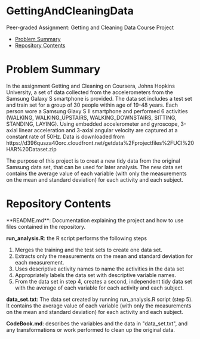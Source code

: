 # GettingAndCleaningData
Peer-graded Assignment: Getting and Cleaning Data Course Project

* [Problem Summary](#summary)
* [Repository Contents](#contents)

<h1 id=summary>Problem Summary </h1>
In the assignment Getting and Cleaning on Coursera, Johns Hopkins University, a set of data collected from the accelerometers from the Samsung Galaxy S smartphone is provided. The data set includes a test set and train set for a group of 30 people within age of 19-48 years. Each person wore a Samsung Glaxy S II smartphone and performed 6 activities (WALKING, WALKING_UPSTAIRS, WALKING_DOWNSTAIRS, SITTING, STANDING, LAYING). Using embedded accelerometer and gyroscope, 3-axial linear acceleration and 3-axial angular velocity are captured at a constant rate of 50Hz. Data is downloaded from
https://d396qusza40orc.cloudfront.net/getdata%2Fprojectfiles%2FUCI%20HAR%20Dataset.zip

The purpose of this project is to creat a new tidy data from the original Samsung data set, that can be used for later analysis. The new data set contains the average value of each variable (with only the measurements on the mean and standard deviation) for each activity and each subject. 

<h1 id=contents>Repository Contents</h1>
**README.md**: Documentation explaining the project and how to use files contained in the repository. 


**run_analysis.R**: the R script performs the following steps
  1. Merges the training and the test sets to create one data set.
  2. Extracts only the measurements on the mean and standard deviation for each measurement.
  3. Uses descriptive activity names to name the activities in the data set
  4. Appropriately labels the data set with descriptive variable names.
  5. From the data set in step 4, creates a second, independent tidy data set with the average of each variable for each activity and each      subject.

**data_set.txt**: The data set created by running run_analysis.R script (step 5). It contains the average value of each variable (with only the measurements on the mean and standard deviation) for each activity and each subject. 

**CodeBook.md**: describes the variables and the data in "data_set.txt", and any transformations or work performed to clean up the original data.  




